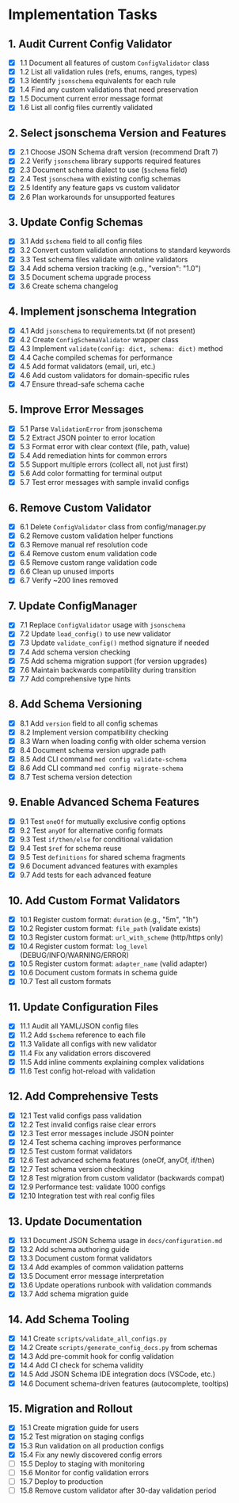 # Implementation Tasks

## 1. Audit Current Config Validator

- [x] 1.1 Document all features of custom `ConfigValidator` class
- [x] 1.2 List all validation rules (refs, enums, ranges, types)
- [x] 1.3 Identify `jsonschema` equivalents for each rule
- [x] 1.4 Find any custom validations that need preservation
- [x] 1.5 Document current error message format
- [x] 1.6 List all config files currently validated

## 2. Select jsonschema Version and Features

- [x] 2.1 Choose JSON Schema draft version (recommend Draft 7)
- [x] 2.2 Verify `jsonschema` library supports required features
- [x] 2.3 Document schema dialect to use (`$schema` field)
- [x] 2.4 Test `jsonschema` with existing config schemas
- [x] 2.5 Identify any feature gaps vs custom validator
- [x] 2.6 Plan workarounds for unsupported features

## 3. Update Config Schemas

- [x] 3.1 Add `$schema` field to all config files
- [x] 3.2 Convert custom validation annotations to standard keywords
- [x] 3.3 Test schema files validate with online validators
- [x] 3.4 Add schema version tracking (e.g., "version": "1.0")
- [x] 3.5 Document schema upgrade process
- [x] 3.6 Create schema changelog

## 4. Implement jsonschema Integration

- [x] 4.1 Add `jsonschema` to requirements.txt (if not present)
- [x] 4.2 Create `ConfigSchemaValidator` wrapper class
- [x] 4.3 Implement `validate(config: dict, schema: dict)` method
- [x] 4.4 Cache compiled schemas for performance
- [x] 4.5 Add format validators (email, uri, etc.)
- [x] 4.6 Add custom validators for domain-specific rules
- [x] 4.7 Ensure thread-safe schema cache

## 5. Improve Error Messages

- [x] 5.1 Parse `ValidationError` from jsonschema
- [x] 5.2 Extract JSON pointer to error location
- [x] 5.3 Format error with clear context (file, path, value)
- [x] 5.4 Add remediation hints for common errors
- [x] 5.5 Support multiple errors (collect all, not just first)
- [x] 5.6 Add color formatting for terminal output
- [x] 5.7 Test error messages with sample invalid configs

## 6. Remove Custom Validator

- [x] 6.1 Delete `ConfigValidator` class from config/manager.py
- [x] 6.2 Remove custom validation helper functions
- [x] 6.3 Remove manual ref resolution code
- [x] 6.4 Remove custom enum validation code
- [x] 6.5 Remove custom range validation code
- [x] 6.6 Clean up unused imports
- [x] 6.7 Verify ~200 lines removed

## 7. Update ConfigManager

- [x] 7.1 Replace `ConfigValidator` usage with `jsonschema`
- [x] 7.2 Update `load_config()` to use new validator
- [x] 7.3 Update `validate_config()` method signature if needed
- [x] 7.4 Add schema version checking
- [x] 7.5 Add schema migration support (for version upgrades)
- [x] 7.6 Maintain backwards compatibility during transition
- [x] 7.7 Add comprehensive type hints

## 8. Add Schema Versioning

- [x] 8.1 Add `version` field to all config schemas
- [x] 8.2 Implement version compatibility checking
- [x] 8.3 Warn when loading config with older schema version
- [x] 8.4 Document schema version upgrade path
- [x] 8.5 Add CLI command `med config validate-schema`
- [x] 8.6 Add CLI command `med config migrate-schema`
- [x] 8.7 Test schema version detection

## 9. Enable Advanced Schema Features

- [x] 9.1 Test `oneOf` for mutually exclusive config options
- [x] 9.2 Test `anyOf` for alternative config formats
- [x] 9.3 Test `if/then/else` for conditional validation
- [x] 9.4 Test `$ref` for schema reuse
- [x] 9.5 Test `definitions` for shared schema fragments
- [x] 9.6 Document advanced features with examples
- [x] 9.7 Add tests for each advanced feature

## 10. Add Custom Format Validators

- [x] 10.1 Register custom format: `duration` (e.g., "5m", "1h")
- [x] 10.2 Register custom format: `file_path` (validate exists)
- [x] 10.3 Register custom format: `url_with_scheme` (http/https only)
- [x] 10.4 Register custom format: `log_level` (DEBUG/INFO/WARNING/ERROR)
- [x] 10.5 Register custom format: `adapter_name` (valid adapter)
- [x] 10.6 Document custom formats in schema guide
- [x] 10.7 Test all custom formats

## 11. Update Configuration Files

- [x] 11.1 Audit all YAML/JSON config files
- [x] 11.2 Add `$schema` reference to each file
- [x] 11.3 Validate all configs with new validator
- [x] 11.4 Fix any validation errors discovered
- [x] 11.5 Add inline comments explaining complex validations
- [x] 11.6 Test config hot-reload with validation

## 12. Add Comprehensive Tests

- [x] 12.1 Test valid configs pass validation
- [x] 12.2 Test invalid configs raise clear errors
- [x] 12.3 Test error messages include JSON pointer
- [x] 12.4 Test schema caching improves performance
- [x] 12.5 Test custom format validators
- [x] 12.6 Test advanced schema features (oneOf, anyOf, if/then)
- [x] 12.7 Test schema version checking
- [x] 12.8 Test migration from custom validator (backwards compat)
- [x] 12.9 Performance test: validate 1000 configs
- [x] 12.10 Integration test with real config files

## 13. Update Documentation

- [x] 13.1 Document JSON Schema usage in `docs/configuration.md`
- [x] 13.2 Add schema authoring guide
- [x] 13.3 Document custom format validators
- [x] 13.4 Add examples of common validation patterns
- [x] 13.5 Document error message interpretation
- [x] 13.6 Update operations runbook with validation commands
- [x] 13.7 Add schema migration guide

## 14. Add Schema Tooling

- [x] 14.1 Create `scripts/validate_all_configs.py`
- [x] 14.2 Create `scripts/generate_config_docs.py` from schemas
- [x] 14.3 Add pre-commit hook for config validation
- [x] 14.4 Add CI check for schema validity
- [x] 14.5 Add JSON Schema IDE integration docs (VSCode, etc.)
- [x] 14.6 Document schema-driven features (autocomplete, tooltips)

## 15. Migration and Rollout

- [x] 15.1 Create migration guide for users
- [x] 15.2 Test migration on staging configs
- [x] 15.3 Run validation on all production configs
- [x] 15.4 Fix any newly discovered config errors
- [ ] 15.5 Deploy to staging with monitoring
- [ ] 15.6 Monitor for config validation errors
- [ ] 15.7 Deploy to production
- [ ] 15.8 Remove custom validator after 30-day validation period
